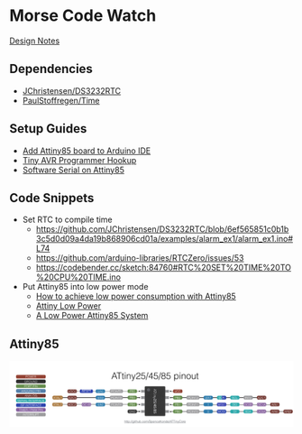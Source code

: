 # Morse Code Watch

[Design Notes](https://docs.google.com/document/d/19emSS7PLROB8-E7uNJGMzSCD_NhitTL9K84vjGpF9SU/edit)

## Dependencies
- [JChristensen/DS3232RTC](https://github.com/JChristensen/DS3232RTC)
- [PaulStoffregen/Time](https://github.com/PaulStoffregen/Time)

## Setup Guides
- [Add Attiny85 board to Arduino IDE](http://highlowtech.org/?p=1695)
- [Tiny AVR Programmer Hookup](https://learn.sparkfun.com/tutorials/tiny-avr-programmer-hookup-guide/all)
- [Software Serial on Attiny85](https://www.youtube.com/watch?v=9CX4i6rMXS8&ab_channel=TomDonnelly)

## Code Snippets
- Set RTC to compile time
    - https://github.com/JChristensen/DS3232RTC/blob/6ef565851c0b1b3c5d0d09a4da19b868906cd01a/examples/alarm_ex1/alarm_ex1.ino#L74
    - https://github.com/arduino-libraries/RTCZero/issues/53
    - https://codebender.cc/sketch:84760#RTC%20SET%20TIME%20TO%20CPU%20TIME.ino
- Put Attiny85 into low power mode
    - [How to achieve low power consumption with Attiny85](https://electronics.stackexchange.com/questions/349496/how-to-achieve-low-power-consumption-with-attiny85)
    - [Attiny Low Power](http://www.technoblogy.com/show?KX0)
    - [A Low Power Attiny85 System](https://community.element14.com/members-area/personalblogs/b/blog/posts/a-low-power-attiny85-system)

## Attiny85

![Attiny85 pinout](./images/attiny85_pinout.jpeg)
